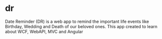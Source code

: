 # dr
Date Reminder (DR) is a web app to remind the important life events like Birthday, Wedding and Death of our beloved ones.
This app created to learn about WCF, WebAPI, MVC and Angular
